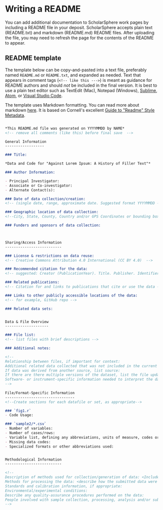 # Writing a README
You can add additional documentation to ScholarSphere work pages by including a README file in your deposit. ScholarSphere accepts plain text (README.txt) and markdown (README.md) README files. After uploading the file, you may need to refresh the page for the contents of the README to appear.

## README template

The template below can be copy-and-pasted into a text file, preferably named `README.md` or `README.txt`, and expanded as needed. Text that appears in comment tags (`<!-- like this --->`) is meant as guidance for README authors and should *not* be included in the final version. It is best to use a plain text editor such as TextEdit (Mac), Notepad (Windows), [Sublime](https://www.sublimetext.com/), [Atom](https://atom.io/), or [Visual Studio Code](https://code.visualstudio.com/).

The template uses Markdown formatting. You can read more about markdown [here](https://www.markdownguide.org/getting-started/). It is based on Cornell's excellent [Guide to "Readme" Style Metadata](https://data.research.cornell.edu/content/readme).

```markdown

*This README.md file was generated on YYYYMMDD by NAME*
<!-- remove all comments (like this) before final save  -->

General Information
------------------

### Title:

*Data and Code for "Against Lorem Ipsum: A History of Filler Text"*

### Author Information:

- Principal Investigator:
- Associate or Co-investigator:
- Alternate Contact(s):

### Date of data collection/creation:
<!-- (single date, range, approximate date. Suggested format YYYYMMDD -->

### Geographic location of data collection:
<!--City, State, County, Country and/or GPS Coordinates or bounding boxes--> 

### Funders and sponsors of data collection:



Sharing/Access Information
--------------------------

### License & restrictions on data reuse:
<!-- Creative Commons Attribution 4.0 International (CC BY 4.0)  -->

### Recommended citation for the data:
<!-- suggested: Creator (PublicationYear). Title. Publisher. Identifier -->

### Related publications:
<!-- Citation for and links to publications that cite or use the data -->

### Links to other publicly accessible locations of the data:
<!-- for example, GitHub repo -->

### Related data sets: 


Data & File Overview
--------------------

### File list:
<!-- list files with brief descriptions -->

### Additional notes:

<!-- 
Relationship between files, if important for context:
Additional related data collected that was not included in the current data package:
If data was derived from another source, list source:
If there are there multiple versions of the dataset, list the file updated, when and why update was made:
Software- or instrument-specific information needed to interpret the data, including software and hardware version numbers:
-->
  
File/Format-Specific Information
--------------------------------
<!--Create sections for each datafile or set, as appropriate-->

### `fig1.r`
- Code Usage: 

### `sample2/*.csv`
- Number of variables:
- Number of cases/rows: 
- Variable list, defining any abbreviations, units of measure, codes or symbols used:
- Missing data codes:
- Specialized formats or other abbreviations used:


Methodological Information
--------------------------

<!-- 
Description of methods used for collection/generation of data: <Include links or references to publications or other documentation containing experimental design or protocols used in data collection>
Methods for processing the data: <describe how the submitted data were generated from the raw or collected data>
Standards and calibration information, if appropriate:
Environmental/experimental conditions:
Describe any quality-assurance procedures performed on the data:
People involved with sample collection, processing, analysis and/or submission: 
-->


```